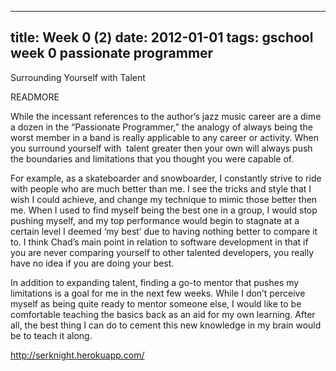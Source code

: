 
---
title: Week 0 (2)
date: 2012-01-01
tags: gschool week 0 passionate programmer
---


Surrounding Yourself with Talent

READMORE

While the incessant references to the author’s jazz music career are a dime a dozen in the “Passionate Programmer,” the analogy of always being the worst member in a band is really applicable to any career or activity. When you surround yourself with  talent greater then your own will always push the boundaries and limitations that you thought you were capable of. 

 For example, as a skateboarder and snowboarder, I constantly strive to ride with people who are much better than me. I see the tricks and style that I wish I could achieve, and change my technique to mimic those better then me. When I used to find myself being the best one in a group, I would stop pushing myself, and my top performance would begin to stagnate at a certain level I deemed ‘my best’ due to having nothing better to compare it to.
I think Chad’s main point in relation to software development in that if you are never comparing yourself to other talented developers, you really have no idea if you are doing your best. 

In addition to expanding talent, finding a go-to mentor that pushes my limitations is a goal for me in the next few weeks. While I don’t perceive myself as being quite ready to mentor someone else, I would like to be comfortable teaching the basics back as an aid for my own learning. After all, the best thing I can do to cement this new knowledge in my brain would be to teach it along.


http://serknight.herokuapp.com/
